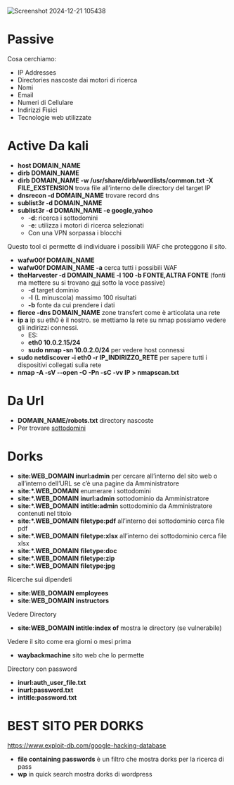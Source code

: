 ![Screenshot 2024-12-21 105438](https://github.com/user-attachments/assets/8f7b7403-f457-4a31-8658-0f52da0e1975)

# Passive

Cosa cerchiamo:

- IP Addresses
- Directories nascoste dai motori di ricerca
- Nomi
- Email
- Numeri di Cellulare
- Indirizzi Fisici
- Tecnologie web utilizzate

# Active Da kali

- **host DOMAIN_NAME**
- **dirb DOMAIN_NAME**
- **dirb DOMAIN_NAME -w /usr/share/dirb/wordlists/common.txt -X FILE_EXSTENSION** trova file all’interno delle directory del target IP
- **dnsrecon -d DOMAIN_NAME** trovare record dns
- **sublist3r -d DOMAIN_NAME**
- **sublist3r -d DOMAIN_NAME -e google,yahoo**
    - -**d**: ricerca i sottodomini
    - -**e**: utilizza i motori di ricerca selezionati
    - Con una VPN sorpassa i blocchi

Questo tool ci permette di individuare i possibili WAF che proteggono il sito.

- **wafw00f DOMAIN_NAME**
- **wafw00f DOMAIN_NAME -a** cerca tutti i possibili WAF
- **theHarvester -d DOMAIN_NAME -l 100 -b FONTE,ALTRA FONTE** (fonti ma mettere su si trovano [qui](https://github.com/laramies/theHarvester) sotto la voce passive)
    - -**d** target dominio
    - -**l** (L minuscola) massimo 100 risultati
    - **-b** fonte da cui prendere i dati
- **fierce -dns DOMAIN_NAME** zone transfert come è articolata una rete
- **ip a** ip su eth0 è il nostro. se mettiamo la rete su nmap possiamo vedere gli indirizzi connessi.
    - ES:
    - **eth0 10.0.2.15/24**
    - **sudo nmap -sn 10.0.2.0/24** per vedere host connessi
- **sudo netdiscover -i eth0 -r IP_INDIRIZZO_RETE** per sapere tutti i dispositivi collegati sulla rete
- **nmap -A -sV --open -O -Pn -sC -vv IP > nmapscan.txt**

# Da Url

- **DOMAIN_NAME/robots.txt** directory nascoste
- Per trovare [sottodomini](https://www.netcraft.com/?utm_feeditemid=&utm_device=c&utm_term=netcraft&utm_source=google&utm_medium=ppc&utm_campaign=Google+%7C+Search+%7C+Brand+%7C+Exact+%7C+20221014&hsa_cam=18600605269&hsa_grp=150893442948&hsa_mt=e&hsa_src=g&hsa_ad=689927749890&hsa_acc=4527524350&hsa_net=adwords&hsa_kw=netcraft&hsa_tgt=kwd-514047884592&hsa_ver=3&gad_source=1&gclid=EAIaIQobChMIzILh18G2igMVEwcGAB2zCANbEAAYASAAEgL45vD_BwE)

# Dorks

- **site:WEB_DOMAIN inurl:admin** per cercare all’interno del sito web o all’interno dell’URL se c’è una pagine da Amministratore
- **site:*.WEB_DOMAIN** enumerare i sottodomini
- **site:*.WEB_DOMAIN**  **inurl:admin** sottodominio da Amministratore
- **site:*.WEB_DOMAIN**  **intitle:admin** sottodominio da Amministratore contenuti nel titolo
- **site:*.WEB_DOMAIN**  **filetype:pdf** all’interno dei sottodominio cerca file pdf
- **site:*.WEB_DOMAIN**  **filetype:xlsx** all’interno dei sottodominio cerca file xlsx
- **site:*.WEB_DOMAIN**  **filetype:doc**
- **site:*.WEB_DOMAIN**  **filetype:zip**
- **site:*.WEB_DOMAIN**  **filetype:jpg**

Ricerche sui dipendeti

- **site:WEB_DOMAIN employees**
- **site:WEB_DOMAIN** **instructors**

Vedere Directory

- **site:WEB_DOMAIN intitle:index of** mostra le directory (se vulnerabile)

Vedere il sito come era giorni o mesi prima

- **waybackmachine** sito web che lo permette

Directory con password

- **inurl:auth_user_file.txt**
- **inurl:password.txt**
- **intitle:password.txt**

# BEST SITO PER DORKS

https://www.exploit-db.com/google-hacking-database

- **file containing passwords** è un filtro che mostra dorks per la ricerca di pass
- **wp** in quick search mostra dorks di wordpress
